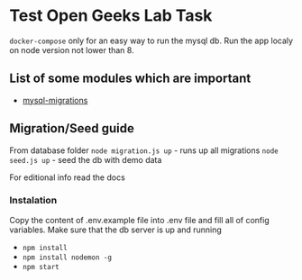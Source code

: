 # Test Open Geeks Lab Task
 
 `docker-compose` only for an easy way to run the mysql db. Run the app localy on node version not lower than 8.
 

## List of some modules which are important
 - <a href="https://www.npmjs.com/package/mysql-migrations">mysql-migrations</a>
## Migration/Seed guide
From database folder
`node migration.js up` - runs up all migrations
`node seed.js up` - seed the db with demo data

For editional info read the docs

### Instalation
 Copy the content of .env.example file into .env file and fill all of config variables.
 Make sure that the db server is up and running


 - `npm install`
 - `npm install nodemon -g`
 - `npm start`
